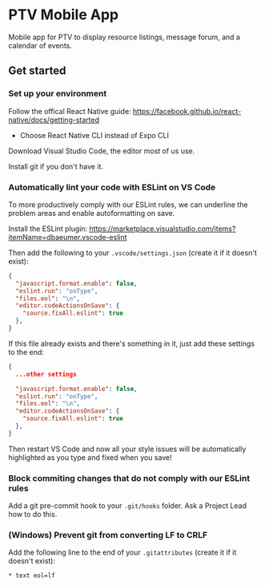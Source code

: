 # PTV Mobile App

Mobile app for PTV to display resource listings, message forum, and a calendar of events.

## Get started

### Set up your environment

Follow the offical React Native guide: https://facebook.github.io/react-native/docs/getting-started
- Choose React Native CLI instead of Expo CLI

Download Visual Studio Code, the editor most of us use.

Install git if you don't have it.


### Automatically lint your code with ESLint on VS Code

To more productively comply with our ESLint rules, we can underline the problem areas and enable autoformatting on save.

Install the ESLint plugin: https://marketplace.visualstudio.com/items?itemName=dbaeumer.vscode-eslint

Then add the following to your ```.vscode/settings.json``` (create it if it doesn't exist):

```json
{
  "javascript.format.enable": false,
  "eslint.run": "onType",
  "files.eol": "\n",
  "editor.codeActionsOnSave": {
    "source.fixAll.eslint": true
  },
}

```

If this file already exists and there's something in it, just add these settings to the end:

```json
{
  ...other settings

  "javascript.format.enable": false,
  "eslint.run": "onType",
  "files.eol": "\n",
  "editor.codeActionsOnSave": {
    "source.fixAll.eslint": true
  },
}
```

Then restart VS Code and now all your style issues will be automatically highlighted as you type and fixed when you save!

### Block commiting changes that do not comply with our ESLint rules

Add a git pre-commit hook to your ```.git/hooks``` folder. Ask a Project Lead how to do this.

### (Windows) Prevent git from converting LF to CRLF

Add the following line to the end of your ```.gitattributes``` (create it if it doesn't exist):

```
* text eol=lf
```
